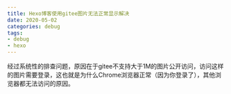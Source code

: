 ```yaml
---
title: Hexo博客使用gitee图片无法正常显示解决
date: 2020-05-02
categories: debug
tags: 
- debug
- hexo
---
```

经过系统性的排查问题，原因在于gitee不支持大于1M的图片公开访问，访问这样的图片需要登录，这也就是为什么Chrome浏览器正常（因为你登录了），其他浏览器都无法访问的原因。